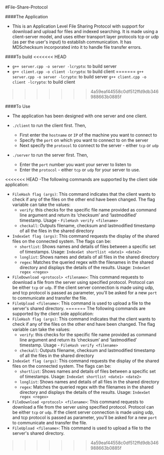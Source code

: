 #File-Share-Protocol

####The Application
- This is an Application Level File Sharing Protocol with support for download and upload for files and indexed searching. It is made using a client-server model, and uses either transport layer protocols tcp or udp (as per the user's input) to establish communication. It has MD5checksum incorporated into it to handle file transfer errors.

####To build
<<<<<<< HEAD
- `g++ server.cpp -o server -lcrypto`: to build server
- `g++ client.cpp -o client -lcrypto`: to build client
=======
`g++ server.cpp -o server -lcrypto`: to build server
`g++ client.cpp -o client -lcrypto`: to build client
>>>>>>> 4a59eaf44558c0df512ffd9db346988663b0885f

####To Use
- The application has been designed with one server and one client.
- `./client` to run the client first. Then,
  - First enter the `hostname` or `IP` of the machine you want to connect to
  - Specify the `port` on which you want to connect to on the server
  - Next specify the `protocol` to connect to the server - either `tcp` or `udp`

- `./server` to run the server first. Then,
  - Enter the `port` number you want your server to listen to
  - Enter the `protocol` - either `tcp` or `udp` for your server to use.

<<<<<<< HEAD
-The following commands are supported by the client side application:
  - `FileHash flag (args)`: This command indicates that the client wants to check if any of the files on the other end have been changed. The flag variable can take the values:
    - `verify`: this checks for the specific file name provided as command line argument and return its ‘checksum’ and ‘lastmodified’ timestamp. Usage - `FileHash verify <filename>`
    - `checkall`: Outputs filename, checksum and lastmodified timestamp of all the files in the shared directory
  - `IndexGet flag (args)`: This command requests the display of the shared files on the connected system. The flags can be:
    - `shortlist`: Shows names and details of files between a specific set of timestamps. Usage: `IndexGet shortlist <date1> <date2>`
    - `longlist`: Shows names and details of all files in the shared directory
    - `regex`: Matches the queried regex with the filenames in the shared directory and displays the details of the results. Usage: `IndexGet regex <regex>`
  - `FileDownload <protocol> <filename>`: This command requests to download a file from the server using specified protocol. Protocol can be either `tcp` or `udp`. If the client server connection is made using udp, and tcp protocol is passed as parameter, you'll be asked for a new `port` to communicate and transfer the file.
  - `FileUpload <filename>`: This command is used to upload a file to the server's shared directory.
=======
The following commands are supported by the client side application:
- `FileHash flag (args)`: This command indicates that the client wants to check if any of the files on the other end have been changed. The flag variable can take the values:
  - `verify`: this checks for the specific file name provided as command line argument and return its ‘checksum’ and ‘lastmodified’ timestamp. Usage - `FileHash verify <filename>`
  - `checkall`: Outputs filename, checksum and lastmodified timestamp of all the files in the shared directory
- `IndexGet flag (args)`: This command requests the display of the shared files on the connected system. The flags can be:
  - `shortlist`: Shows names and details of files between a specific set of timestamps. Usage: `IndexGet shortlist <date1> <date2>`
  - `longlist`: Shows names and details of all files in the shared directory
  - `regex`: Matches the queried regex with the filenames in the shared directory and displays the details of the results. Usage: `IndexGet regex <regex>`
- `FileDownload <protocol> <filename>`: This command requests to download a file from the server using specified protocol. Protocol can be either `tcp` or `udp`. If the client server connection is made using udp, and tcp protocol is passed as parameter, you'll be asked for a new `port` to communicate and transfer the file.
- `FileUpload <filename>`: This command is used to upload a file to the server's shared directory.
>>>>>>> 4a59eaf44558c0df512ffd9db346988663b0885f
